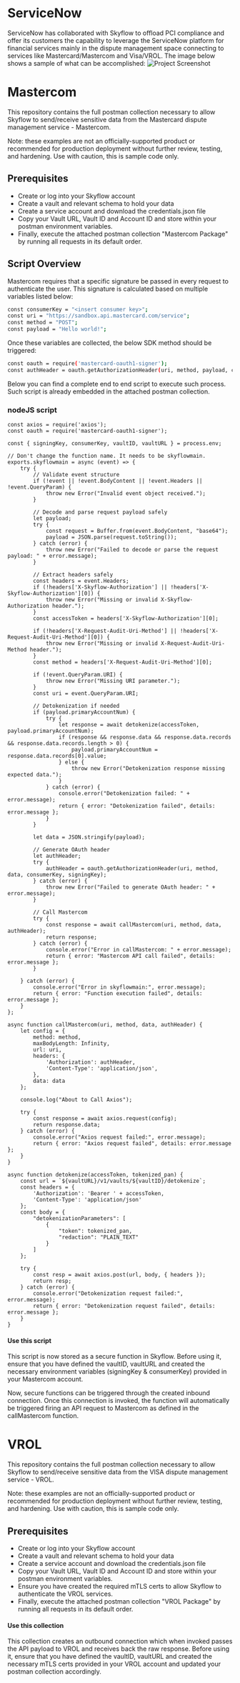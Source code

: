 # ServiceNow
ServiceNow has collaborated with Skyflow to offload PCI compliance and offer its customers the capability to leverage the ServiceNow platform for financial services mainly in the dispute management space connecting to services like Mastercard/Mastercom and Visa/VROL. The image below shows a sample of what can be accomplished:
![Project Screenshot](dispute.png)

# Mastercom
This repository contains the full postman collection necessary to allow Skyflow to send/receive sensitive data from the Mastercard dispute management service - Mastercom.

Note: these examples are not an officially-supported product or recommended for production deployment without further review, testing, and hardening. Use with caution, this is sample code only.

## Prerequisites

- Create or log into your Skyflow account
- Create a vault and relevant schema to hold your data
- Create a service account and download the credentials.json file
- Copy your Vault URL, Vault ID and Account ID and store within your postman environment variables.
- Finally, execute the attached postman collection "Mastercom Package" by running all requests in its default order.

## Script Overview
Mastercom requires that a specific signature be passed in every request to authenticate the user. This signature is calculated based on multiple variables listed below:
```bash
const consumerKey = "<insert consumer key>";
const uri = "https://sandbox.api.mastercard.com/service";
const method = "POST";
const payload = "Hello world!";
```
Once these variables are collected, the below SDK method should be triggered:
```bash
const oauth = require('mastercard-oauth1-signer');
const authHeader = oauth.getAuthorizationHeader(uri, method, payload, consumerKey, signingKey);
```
Below you can find a complete end to end script to execute such process. Such script is already embedded in the attached postman collection.

### nodeJS script

```node
const axios = require('axios');
const oauth = require('mastercard-oauth1-signer');

const { signingKey, consumerKey, vaultID, vaultURL } = process.env;

// Don't change the function name. It needs to be skyflowmain.
exports.skyflowmain = async (event) => {
    try {
        // Validate event structure
        if (!event || !event.BodyContent || !event.Headers || !event.QueryParam) {
            throw new Error("Invalid event object received.");
        }

        // Decode and parse request payload safely
        let payload;
        try {
            const request = Buffer.from(event.BodyContent, "base64");
            payload = JSON.parse(request.toString());
        } catch (error) {
            throw new Error("Failed to decode or parse the request payload: " + error.message);
        }

        // Extract headers safely
        const headers = event.Headers;
        if (!headers['X-Skyflow-Authorization'] || !headers['X-Skyflow-Authorization'][0]) {
            throw new Error("Missing or invalid X-Skyflow-Authorization header.");
        }
        const accessToken = headers['X-Skyflow-Authorization'][0];

        if (!headers['X-Request-Audit-Uri-Method'] || !headers['X-Request-Audit-Uri-Method'][0]) {
            throw new Error("Missing or invalid X-Request-Audit-Uri-Method header.");
        }
        const method = headers['X-Request-Audit-Uri-Method'][0];

        if (!event.QueryParam.URI) {
            throw new Error("Missing URI parameter.");
        }
        const uri = event.QueryParam.URI;

        // Detokenization if needed
        if (payload.primaryAccountNum) {
            try {
                let response = await detokenize(accessToken, payload.primaryAccountNum);
                if (response && response.data && response.data.records && response.data.records.length > 0) {
                    payload.primaryAccountNum = response.data.records[0].value;
                } else {
                    throw new Error("Detokenization response missing expected data.");
                }
            } catch (error) {
                console.error("Detokenization failed: " + error.message);
                return { error: "Detokenization failed", details: error.message };
            }
        }

        let data = JSON.stringify(payload);

        // Generate OAuth header
        let authHeader;
        try {
            authHeader = oauth.getAuthorizationHeader(uri, method, data, consumerKey, signingKey);
        } catch (error) {
            throw new Error("Failed to generate OAuth header: " + error.message);
        }

        // Call Mastercom
        try {
            const response = await callMastercom(uri, method, data, authHeader);
            return response;
        } catch (error) {
            console.error("Error in callMastercom: " + error.message);
            return { error: "Mastercom API call failed", details: error.message };
        }

    } catch (error) {
        console.error("Error in skyflowmain:", error.message);
        return { error: "Function execution failed", details: error.message };
    }
};

async function callMastercom(uri, method, data, authHeader) {
    let config = {
        method: method,
        maxBodyLength: Infinity,
        url: uri,
        headers: {
            'Authorization': authHeader,
            'Content-Type': 'application/json',
        },
        data: data
    };

    console.log("About to Call Axios");

    try {
        const response = await axios.request(config);
        return response.data;
    } catch (error) {
        console.error("Axios request failed:", error.message);
        return { error: "Axios request failed", details: error.message };
    }
}

async function detokenize(accessToken, tokenized_pan) {
    const url = `${vaultURL}/v1/vaults/${vaultID}/detokenize`;
    const headers = {
        'Authorization': 'Bearer ' + accessToken,
        'Content-Type': 'application/json'
    };
    const body = {
        "detokenizationParameters": [
            {
                "token": tokenized_pan,
                "redaction": "PLAIN_TEXT"
            }
        ]
    };

    try {
        const resp = await axios.post(url, body, { headers });
        return resp;
    } catch (error) {
        console.error("Detokenization request failed:", error.message);
        return { error: "Detokenization request failed", details: error.message };
    }
}
```

#### Use this script
This script is now stored as a secure function in Skyflow. Before using it, ensure that you have defined the vaultID, vaultURL and created the necessary environment variables (signingKey & consumerKey) provided in your Mastercom account.

Now, secure functions can be triggered through the created inbound connection. Once this connection is invoked, the function will automatically be triggered firing an API request to Mastercom as defined in the callMastercom function.

# VROL
This repository contains the full postman collection necessary to allow Skyflow to send/receive sensitive data from the VISA dispute management service - VROL.

Note: these examples are not an officially-supported product or recommended for production deployment without further review, testing, and hardening. Use with caution, this is sample code only.

## Prerequisites

- Create or log into your Skyflow account
- Create a vault and relevant schema to hold your data
- Create a service account and download the credentials.json file
- Copy your Vault URL, Vault ID and Account ID and store within your postman environment variables.
- Ensure you have created the required mTLS certs to allow Skyflow to authenticate the VROL services.
- Finally, execute the attached postman collection "VROL Package" by running all requests in its default order.

#### Use this collection
This collection creates an outbound connection which when invoked passes the API payload to VROL and receives back the raw response. Before using it, ensure that you have defined the vaultID, vaultURL and created the necessary mTLS certs provided in your VROL account and updated your postman collection accordingly.
